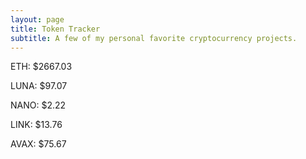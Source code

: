 ```yaml
---
layout: page
title: Token Tracker
subtitle: A few of my personal favorite cryptocurrency projects.
---
```


<!--BEGINCRYPTOINPUT-->
ETH: $2667.03

LUNA: $97.07

NANO: $2.22

LINK: $13.76

AVAX: $75.67

<!--ENDCRYPTOINPUT-->
